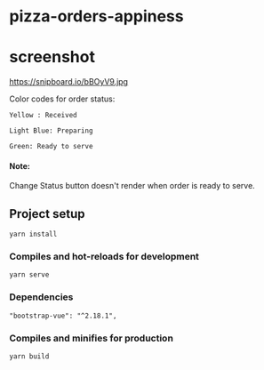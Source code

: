 # pizza-orders-appiness

# screenshot
https://snipboard.io/bBOyV9.jpg

Color codes for order status:
```
Yellow : Received
```
```
Light Blue: Preparing
```
```
Green: Ready to serve
```
#### Note: 
Change Status button doesn't render when order is ready to serve.
## Project setup
```
yarn install
```

### Compiles and hot-reloads for development
```
yarn serve
```

### Dependencies
```
"bootstrap-vue": "^2.18.1",
```

### Compiles and minifies for production
```
yarn build
```
